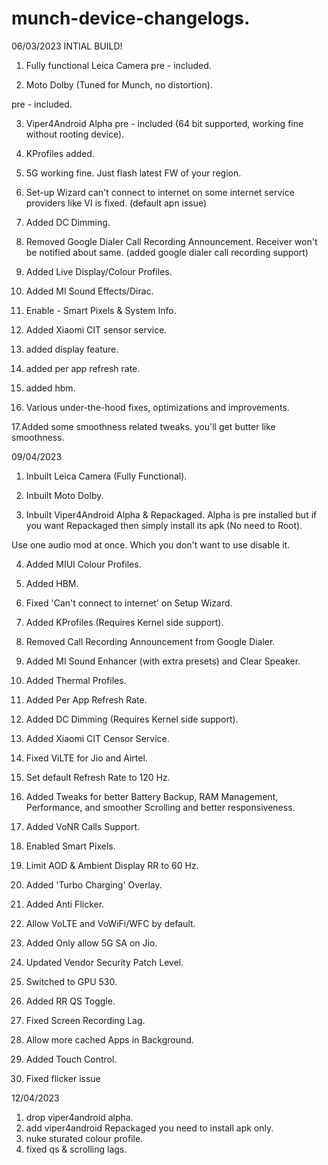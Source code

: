 # munch-device-changelogs. 
06/03/2023
INTIAL BUILD!

1. Fully functional Leica Camera pre - included.

2. Moto Dolby (Tuned for Munch, no distortion).

 pre - included.

3. Viper4Android Alpha pre - included (64 bit supported, working fine without rooting device).

4. KProfiles added.

5. 5G working fine. Just flash latest FW of your region.

6. Set-up Wizard can't connect to internet on some internet service providers like VI is fixed.
   (default apn issue)

7. Added DC Dimming.

8. Removed Google Dialer Call Recording Announcement. Receiver won't be notified about same.
   (added google dialer call recording support)

9. Added Live Display/Colour Profiles.

10. Added MI Sound Effects/Dirac.

11. Enable - Smart Pixels & System Info.

12. Added Xiaomi CIT sensor service.

13. added display feature.

14. added per app refresh rate.

15. added hbm.


16. Various under-the-hood fixes, optimizations and improvements.

17.Added some smoothness related tweaks. you'll get butter like smoothness.

09/04/2023

1. Inbuilt Leica Camera (Fully Functional).

2. Inbuilt Moto Dolby.

3. Inbuilt Viper4Android Alpha & Repackaged. Alpha is pre installed but if you want  Repackaged then simply install its apk (No need to Root).

 Use one audio mod at once. Which you don't want to use disable it.

4. Added MIUI Colour Profiles.

5. Added HBM.

6. Fixed 'Can't connect to internet' on Setup Wizard.

7. Added KProfiles (Requires Kernel side support).

8. Removed Call Recording Announcement from Google Dialer.

9. Added MI Sound Enhancer (with extra presets) and Clear Speaker.

10. Added Thermal Profiles.

11. Added Per App Refresh Rate.

12. Added DC Dimming (Requires Kernel side support).

13. Added Xiaomi CIT Censor Service.

14. Fixed ViLTE for Jio and Airtel.

15. Set default Refresh Rate to 120 Hz.

16. Added Tweaks for better Battery Backup, RAM Management, Performance, and smoother Scrolling and better responsiveness.

17. Added VoNR Calls Support.

18. Enabled Smart Pixels.

19. Limit AOD & Ambient Display RR to 60 Hz.

20. Added 'Turbo Charging' Overlay.

21. Added Anti Flicker.

22. Allow VoLTE and VoWiFi/WFC by default.

23. Added Only allow 5G SA on Jio.

24. Updated Vendor Security Patch Level.

25. Switched to GPU 530.

26. Added RR QS Toggle.

27. Fixed Screen Recording Lag.

28. Allow more cached Apps in Background.

29. Added Touch Control.

30. Fixed flicker issue
 
12/04/2023

1. drop viper4android alpha.
2. add viper4android Repackaged you need to install apk only.
3. nuke sturated colour profile.
4. fixed qs & scrolling lags.


